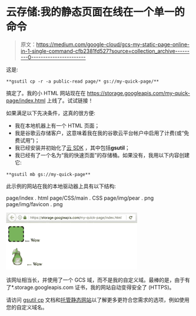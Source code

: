 # 云存储:我的静态页面在线在一个单一的命令

> 原文：<https://medium.com/google-cloud/gcs-my-static-page-online-in-1-single-command-cfb2381fd527?source=collection_archive---------0----------------------->

这是:

```
**gsutil cp -r -a public-read page/* gs://my-quick-page/**
```

搞定了。我的小 HTML 网站现在在 https://storage.googleapis.com/my-quick-page/index.html 上线了。试试链接！

如果满足以下先决条件，这真的很方便:

*   我在本地机器上有一个 HTML 页面；
*   我是谷歌云存储客户，这意味着我在我的谷歌云平台帐户中启用了计费(或“免费试用”)；
*   我已经安装并初始化了[云 SDK](https://cloud.google.com/sdk/downloads) ，其中包括**gsutil**；
*   我已经有了一个名为“我的快速页面”的存储桶。如果没有，我用以下内容创建它:

```
**gsutil mb gs://my-quick-page**
```

此示例的网站在我的本地驱动器上具有以下结构:

page/index . html
page/CSS/main . CSS
page/img/pear . png
page/img/favicon . png

![](img/636367686224cd1bfb4aaf8e288ca7cf.png)

该网址相当长，并使用了一个 GCS 域，而不是我的自定义域。最棒的是，由于有了*.storage.googleapis.com 证书，我的网站自动变得安全了 (HTTPS)。

请访问 [gsutil cp](https://cloud.google.com/storage/docs/gsutil/commands/cp) 文档和[托管静态网站](https://cloud.google.com/storage/docs/hosting-static-website)以了解更多更符合您需求的选项，例如使用您的自定义域名。